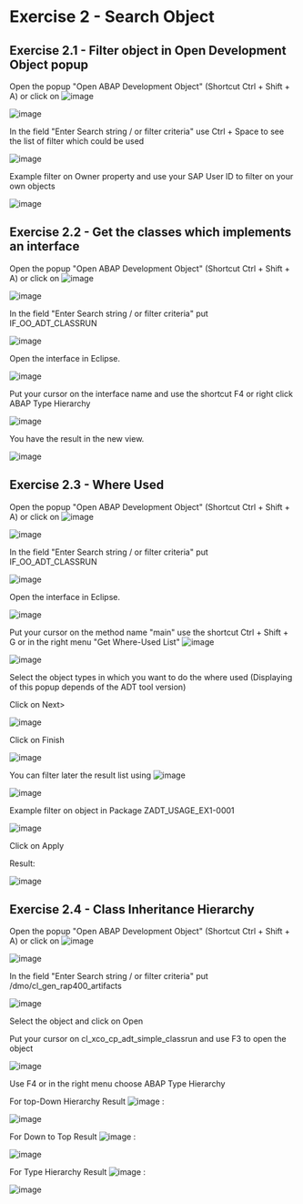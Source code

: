 # Exercise 2 - Search Object

## Exercise 2.1 - Filter object in Open Development Object popup

Open the popup "Open ABAP Development Object" (Shortcut Ctrl + Shift + A) or click on ![image](https://github.com/davidmacn/ADT-Usage-Exercises/assets/118279247/ebadaeac-974b-4323-89f4-975c5ab6261e)

![image](https://github.com/davidmacn/ADT-Usage-Exercises/assets/118279247/12f0ea87-f4eb-4827-b6ec-8a9d1faab49f)

In the field "Enter Search string / or filter criteria" use Ctrl + Space to see the list of filter which could be used

![image](https://github.com/davidmacn/ADT-Usage-Exercises/assets/118279247/06cbe7f3-325b-472e-9b4c-fae44e949661)

Example filter on Owner property and use your SAP User ID to filter on your own objects

![image](https://github.com/davidmacn/ADT-Usage-Exercises/assets/118279247/6136b18c-7b9a-4471-8f70-9ebd1a918135)

## Exercise 2.2 - Get the classes which implements an interface

Open the popup "Open ABAP Development Object" (Shortcut Ctrl + Shift + A) or click on ![image](https://github.com/davidmacn/ADT-Usage-Exercises/assets/118279247/ebadaeac-974b-4323-89f4-975c5ab6261e)

![image](https://github.com/davidmacn/ADT-Usage-Exercises/assets/118279247/12f0ea87-f4eb-4827-b6ec-8a9d1faab49f)

In the field "Enter Search string / or filter criteria" put IF_OO_ADT_CLASSRUN

![image](https://github.com/davidmacn/ADT-Usage-Exercises/assets/118279247/98de9210-828b-4f3c-bca9-ab91c36b331d)

Open the interface in Eclipse.

![image](https://github.com/davidmacn/ADT-Usage-Exercises/assets/118279247/458b410a-dbff-49ab-a62b-423063553a06)

Put your cursor on the interface name and use the shortcut F4 or right click ABAP Type Hierarchy 

![image](https://github.com/davidmacn/ADT-Usage-Exercises/assets/118279247/ef500db8-3c45-420d-9321-1535b770f9d5)

You have the result in the new view.

![image](https://github.com/davidmacn/ADT-Usage-Exercises/assets/118279247/66a0fe09-cc36-4a32-b70b-8287d18ba17d)

## Exercise 2.3 - Where Used

Open the popup "Open ABAP Development Object" (Shortcut Ctrl + Shift + A) or click on ![image](https://github.com/davidmacn/ADT-Usage-Exercises/assets/118279247/ebadaeac-974b-4323-89f4-975c5ab6261e)

![image](https://github.com/davidmacn/ADT-Usage-Exercises/assets/118279247/12f0ea87-f4eb-4827-b6ec-8a9d1faab49f)

In the field "Enter Search string / or filter criteria" put IF_OO_ADT_CLASSRUN

![image](https://github.com/davidmacn/ADT-Usage-Exercises/assets/118279247/98de9210-828b-4f3c-bca9-ab91c36b331d)

Open the interface in Eclipse.

![image](https://github.com/davidmacn/ADT-Usage-Exercises/assets/118279247/458b410a-dbff-49ab-a62b-423063553a06)

Put your cursor on the method name "main" use the shortcut Ctrl + Shift + G or in the right menu "Get Where-Used List" ![image](https://github.com/davidmacn/ADT-Usage-Exercises/assets/118279247/d3bf4636-2359-4315-9171-eff6c2bc1669)


![image](https://github.com/davidmacn/ADT-Usage-Exercises/assets/118279247/55d66686-17ff-4cf1-a3ea-619235246aa7)

Select the object types in which you want to do the where used (Displaying of this popup depends of the ADT tool version)

Click on Next>

![image](https://github.com/davidmacn/ADT-Usage-Exercises/assets/118279247/5098388f-1eef-4ddd-ab4d-2e43dd67b4aa)

Click on Finish

![image](https://github.com/davidmacn/ADT-Usage-Exercises/assets/118279247/f1c2e07a-c851-4811-8a37-6f42eff90bc8)

You can filter later the result list using ![image](https://github.com/davidmacn/ADT-Usage-Exercises/assets/118279247/de25566b-54e6-4fa0-88f1-3df81e152f9d)

![image](https://github.com/davidmacn/ADT-Usage-Exercises/assets/118279247/3a574d0e-2713-4ed3-b02c-a492ca110fb2)

Example filter on object in Package ZADT_USAGE_EX1-0001

![image](https://github.com/davidmacn/ADT-Usage-Exercises/assets/118279247/120aadd9-2f57-4671-a70d-d1c7f2e5c3a7)

Click on Apply

Result:

![image](https://github.com/davidmacn/ADT-Usage-Exercises/assets/118279247/298b1db9-b225-43b3-a296-02abe3ddc6d8)

## Exercise 2.4 - Class Inheritance Hierarchy

Open the popup "Open ABAP Development Object" (Shortcut Ctrl + Shift + A) or click on ![image](https://github.com/davidmacn/ADT-Usage-Exercises/assets/118279247/ebadaeac-974b-4323-89f4-975c5ab6261e)

![image](https://github.com/davidmacn/ADT-Usage-Exercises/assets/118279247/12f0ea87-f4eb-4827-b6ec-8a9d1faab49f)

In the field "Enter Search string / or filter criteria" put /dmo/cl_gen_rap400_artifacts

![image](https://github.com/davidmacn/ADT-Usage-Exercises/assets/118279247/ff5c4912-eb05-4f88-8466-efc508a96968)

Select the object and click on Open

Put your cursor on cl_xco_cp_adt_simple_classrun and use F3 to open the object

![image](https://github.com/davidmacn/ADT-Usage-Exercises/assets/118279247/369cac25-c7c0-4526-8568-1c2a086cf6af)

Use F4 or in the right menu choose  ABAP Type Hierarchy

For top-Down Hierarchy Result ![image](https://github.com/davidmacn/ADT-Usage-Exercises/assets/118279247/cbb60da0-0386-4868-9e2f-c61c873af7ea)
:

![image](https://github.com/davidmacn/ADT-Usage-Exercises/assets/118279247/b0a42a27-b39e-465b-b838-f7f29111cdfc)

For Down to Top Result ![image](https://github.com/davidmacn/ADT-Usage-Exercises/assets/118279247/21abd55d-3abf-496c-9346-edeacbb6798d)
:

![image](https://github.com/davidmacn/ADT-Usage-Exercises/assets/118279247/bef39561-fb27-40d3-b5f3-c0d80659834c)

For Type Hierarchy Result ![image](https://github.com/davidmacn/ADT-Usage-Exercises/assets/118279247/74d72760-9f18-47a3-92e4-38c8107ca1d6)
:

![image](https://github.com/davidmacn/ADT-Usage-Exercises/assets/118279247/9cdad492-5f06-43dc-b49b-f587663f3822)





